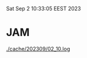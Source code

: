 Sat Sep  2 10:33:05 EEST 2023
# JAM
<a href='./cache/202309/02_10.log'>./cache/202309/02_10.log</a>
